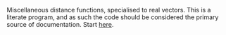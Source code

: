 Miscellaneous distance functions, specialised to real vectors. This is a
literate program, and as such the code should be considered the primary
source of documentation. Start [here][0].

  [0]: https://github.com/fmap/metric/blob/master/src/Data/Metric.hs

